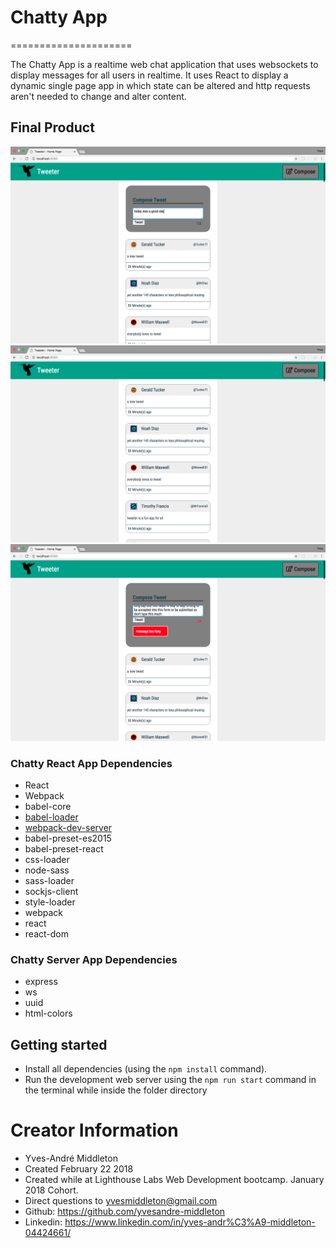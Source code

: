 # Chatty App
=====================

The Chatty App is a realtime web chat application that uses websockets to display messages for all users in realtime. It uses React to display a dynamic single page app in which state can be altered and http requests aren't needed to change and alter content.


## Final Product

!["This is the main page populated with tweets and with text in the compose box"](https://github.com/yvesandre-middleton/tweeter-app/blob/master/docs/mainscreen-textbox-has-input.png?raw=true)
!["This is the main page populated with tweets and with the compose box folded up"](https://github.com/yvesandre-middleton/tweeter-app/blob/master/docs/compose-form-folded-up.png?raw=true)
!["This is the main page populated with tweets and with an error message saying the tweet is too long. Notice the counter is also red when over 140 characters"](https://github.com/yvesandre-middleton/tweeter-app/blob/master/docs/message-too-long-error.png?raw=true)


### Chatty React App Dependencies

* React
* Webpack
* babel-core
* [babel-loader](https://github.com/babel/babel-loader)
* [webpack-dev-server](https://github.com/webpack/webpack-dev-server)
* babel-preset-es2015
* babel-preset-react
* css-loader
* node-sass
* sass-loader
* sockjs-client
* style-loader
* webpack
* react
* react-dom

### Chatty Server App Dependencies
* express
* ws
* uuid
* html-colors


## Getting started

- Install all dependencies (using the `npm install` command).
- Run the development web server using the `npm run start` command in the terminal while inside the folder directory


# Creator Information

- Yves-André Middleton
- Created February 22 2018
- Created while at Lighthouse Labs Web Development bootcamp. January 2018 Cohort.
- Direct questions to yvesmiddleton@gmail.com
- Github: https://github.com/yvesandre-middleton
- Linkedin: https://www.linkedin.com/in/yves-andr%C3%A9-middleton-04424661/